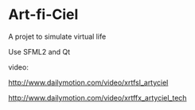 Art-fi-Ciel
===========

A projet to simulate virtual life

Use SFML2 and Qt

video:

http://www.dailymotion.com/video/xrtfsl_artyciel

http://www.dailymotion.com/video/xrtffx_artyciel_tech